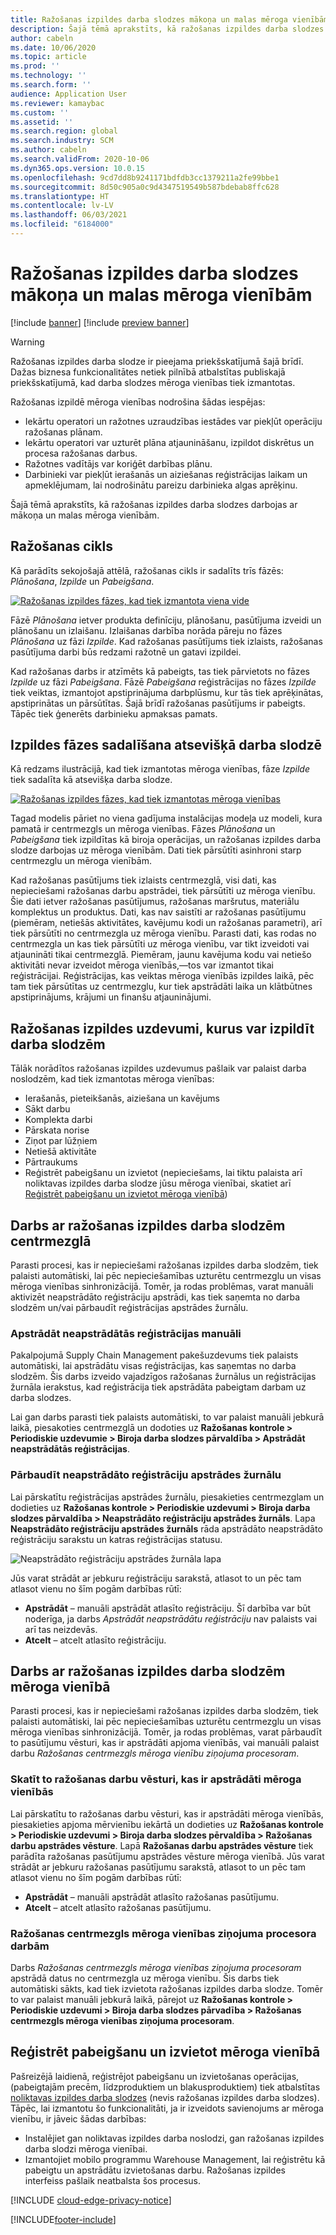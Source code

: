 ```yaml
---
title: Ražošanas izpildes darba slodzes mākoņa un malas mēroga vienībām
description: Šajā tēmā aprakstīts, kā ražošanas izpildes darba slodzes darbojas ar mākoņa un malas mēroga vienībām.
author: cabeln
ms.date: 10/06/2020
ms.topic: article
ms.prod: ''
ms.technology: ''
ms.search.form: ''
audience: Application User
ms.reviewer: kamaybac
ms.custom: ''
ms.assetid: ''
ms.search.region: global
ms.search.industry: SCM
ms.author: cabeln
ms.search.validFrom: 2020-10-06
ms.dyn365.ops.version: 10.0.15
ms.openlocfilehash: 9cd7dd8b9241171bdfdb3cc1379211a2fe99bbe1
ms.sourcegitcommit: 8d50c905a0c9d4347519549b587bdebab8ffc628
ms.translationtype: HT
ms.contentlocale: lv-LV
ms.lasthandoff: 06/03/2021
ms.locfileid: "6184000"
---
```

# <a name="manufacturing-execution-workloads-for-cloud-and-edge-scale-units"></a>Ražošanas izpildes darba slodzes mākoņa un malas mēroga vienībām

[!include [banner](../includes/banner.md)]
[!include [preview banner](../includes/preview-banner.md)]

> [!WARNING]
> Ražošanas izpildes darba slodze ir pieejama priekšskatījumā šajā brīdī.
> Dažas biznesa funkcionalitātes netiek pilnībā atbalstītas publiskajā priekšskatījumā, kad darba slodzes mēroga vienības tiek izmantotas.

Ražošanas izpildē mēroga vienības nodrošina šādas iespējas:

- Iekārtu operatori un ražotnes uzraudzības iestādes var piekļūt operāciju ražošanas plānam.
- Iekārtu operatori var uzturēt plāna atjaunināšanu, izpildot diskrētus un procesa ražošanas darbus.
- Ražotnes vadītājs var koriģēt darbības plānu.
- Darbinieki var piekļūt ierašanās un aiziešanas reģistrācijas laikam un apmeklējumam, lai nodrošinātu pareizu darbinieka algas aprēķinu.

Šajā tēmā aprakstīts, kā ražošanas izpildes darba slodzes darbojas ar mākoņa un malas mēroga vienībām.

## <a name="the-manufacturing-lifecycle"></a>Ražošanas cikls

Kā parādīts sekojošajā attēlā, ražošanas cikls ir sadalīts trīs fāzēs: *Plānošana*, *Izpilde* un *Pabeigšana*.

[![Ražošanas izpildes fāzes, kad tiek izmantota viena vide](media/mes-phases.png "Ražošanas izpildes fāzes, kad tiek izmantotas viena vide")](media/mes-phases-large.png)

Fāzē _Plānošana_ ietver produkta definīciju, plānošanu, pasūtījuma izveidi un plānošanu un izlaišanu. Izlaišanas darbība norāda pāreju no fāzes _Plānošana_ uz fāzi _Izpilde_. Kad ražošanas pasūtījums tiek izlaists, ražošanas pasūtījuma darbi būs redzami ražotnē un gatavi izpildei.

Kad ražošanas darbs ir atzīmēts kā pabeigts, tas tiek pārvietots no fāzes _Izpilde_ uz fāzi _Pabeigšana_. Fāzē _Pabeigšana_ reģistrācijas no fāzes *Izpilde* tiek veiktas, izmantojot apstiprinājuma darbplūsmu, kur tās tiek aprēķinātas, apstiprinātas un pārsūtītas. Šajā brīdī ražošanas pasūtījums ir pabeigts. Tāpēc tiek ģenerēts darbinieku apmaksas pamats.

## <a name="splitting-the-execute-phase-into-a-separate-workload"></a>Izpildes fāzes sadalīšana atsevišķā darba slodzē

Kā redzams ilustrācijā, kad tiek izmantotas mēroga vienības, fāze _Izpilde_ tiek sadalīta kā atsevišķa darba slodze.

[![Ražošanas izpildes fāzes, kad tiek izmantotas mēroga vienības](media/mes-phases-workloads.png "Ražošanas izpildes fāzes, kad tiek izmantotas mēroga vienības")](media/mes-phases-workloads-large.png)

Tagad modelis pāriet no viena gadījuma instalācijas modeļa uz modeli, kura pamatā ir centrmezgls un mēroga vienības. Fāzes _Plānošana_ un _Pabeigšana_ tiek izpildītas kā biroja operācijas, un ražošanas izpildes darba slodze darbojas uz mēroga vienībām. Dati tiek pārsūtīti asinhroni starp centrmezglu un mēroga vienībām.

Kad ražošanas pasūtījums tiek izlaists centrmezglā, visi dati, kas nepieciešami ražošanas darbu apstrādei, tiek pārsūtīti uz mēroga vienību. Šie dati ietver ražošanas pasūtījumus, ražošanas maršrutus, materiālu komplektus un produktus. Dati, kas nav saistīti ar ražošanas pasūtījumu (piemēram, netiešās aktivitātes, kavējumu kodi un ražošanas parametri), arī tiek pārsūtīti no centrmezgla uz mēroga vienību. Parasti dati, kas rodas no centrmezgla un kas tiek pārsūtīti uz mēroga vienību, var tikt izveidoti vai atjaunināti tikai centrmezglā. Piemēram, jaunu kavējuma kodu vai netiešo aktivitāti nevar izveidot mēroga vienībās,&mdash;tos var izmantot tikai reģistrācijai. Reģistrācijas, kas veiktas mēroga vienībās izpildes laikā, pēc tam tiek pārsūtītas uz centrmezglu, kur tiek apstrādāti laika un klātbūtnes apstiprinājums, krājumi un finanšu atjauninājumi.

## <a name="manufacturing-execution-tasks-that-can-be-run-on-workloads"></a>Ražošanas izpildes uzdevumi, kurus var izpildīt darba slodzēm

Tālāk norādītos ražošanas izpildes uzdevumus pašlaik var palaist darba noslodzēm, kad tiek izmantotas mēroga vienības:

- Ierašanās, pieteikšanās, aiziešana un kavējums
- Sākt darbu
- Komplekta darbi
- Pārskata norise
- Ziņot par lūžņiem
- Netiešā aktivitāte
- Pārtraukums
- Reģistrēt pabeigšanu un izvietot (nepieciešams, lai tiktu palaista arī noliktavas izpildes darba slodze jūsu mēroga vienībai, skatiet arī [Reģistrēt pabeigšanu un izvietot mēroga vienībā](#RAF))

## <a name="working-with-manufacturing-execution-workloads-on-the-hub"></a>Darbs ar ražošanas izpildes darba slodzēm centrmezglā

Parasti procesi, kas ir nepieciešami ražošanas izpildes darba slodzēm, tiek palaisti automātiski, lai pēc nepieciešamības uzturētu centrmezglu un visas mēroga vienības sinhronizācijā. Tomēr, ja rodas problēmas, varat manuāli aktivizēt neapstrādāto reģistrāciju apstrādi, kas tiek saņemta no darba slodzēm un/vai pārbaudīt reģistrācijas apstrādes žurnālu.

### <a name="manually-process-raw-registrations"></a>Apstrādāt neapstrādātās reģistrācijas manuāli

Pakalpojumā Supply Chain Management pakešuzdevums tiek palaists automātiski, lai apstrādātu visas reģistrācijas, kas saņemtas no darba slodzēm. Šis darbs izveido vajadzīgos ražošanas žurnālus un reģistrācijas žurnāla ierakstus, kad reģistrācija tiek apstrādāta pabeigtam darbam uz darba slodzes.

Lai gan darbs parasti tiek palaists automātiski, to var palaist manuāli jebkurā laikā, piesakoties centrmezglā un dodoties uz **Ražošanas kontrole \> Periodiskie uzdevumie \> Biroja darba slodzes pārvaldība \> Apstrādāt neapstrādātās reģistrācijas**.

### <a name="check-the-raw-registration-processing-log"></a>Pārbaudīt neapstrādāto reģistrāciju apstrādes žurnālu

Lai pārskatītu reģistrācijas apstrādes žurnālu, piesakieties centrmezglam un dodieties uz **Ražošanas kontrole \> Periodiskie uzdevumi \> Biroja darba slodzes pārvaldība \> Neapstrādāto reģistrāciju apstrādes žurnāls**. Lapa **Neapstrādāto reģistrāciju apstrādes žurnāls** rāda apstrādāto neapstrādāto reģistrāciju sarakstu un katras reģistrācijas statusu.

![Neapstrādāto reģistrāciju apstrādes žurnāla lapa](media/mes-processing-log.png "Neapstrādāto reģistrāciju apstrādes žurnāla lapa")

Jūs varat strādāt ar jebkuru reģistrāciju sarakstā, atlasot to un pēc tam atlasot vienu no šīm pogām darbības rūtī:

- **Apstrādāt** – manuāli apstrādāt atlasīto reģistrāciju. Šī darbība var būt noderīga, ja darbs _Apstrādāt neapstrādātu reģistrāciju_ nav palaists vai arī tas neizdevās.
- **Atcelt** – atcelt atlasīto reģistrāciju.

## <a name="working-with-manufacturing-execution-workloads-on-a-scale-unit"></a>Darbs ar ražošanas izpildes darba slodzēm mēroga vienībā

Parasti procesi, kas ir nepieciešami ražošanas izpildes darba slodzēm, tiek palaisti automātiski, lai pēc nepieciešamības uzturētu centrmezglu un visas mēroga vienības sinhronizācijā. Tomēr, ja rodas problēmas, varat pārbaudīt to pasūtījumu vēsturi, kas ir apstrādāti apjoma vienībās, vai manuāli palaist darbu _Ražošanas centrmezgls mēroga vienību ziņojuma procesoram_.

### <a name="view-the-history-of-manufacturing-jobs-that-have-been-processed-on-a-scale-unit"></a>Skatīt to ražošanas darbu vēsturi, kas ir apstrādāti mēroga vienībās

Lai pārskatītu to ražošanas darbu vēsturi, kas ir apstrādāti mēroga vienībās, piesakieties apjoma mērvienību iekārtā un dodieties uz **Ražošanas kontrole \> Periodiskie uzdevumi \> Biroja darba slodzes pērvaldība \> Ražošanas darbu apstrādes vēsture**. Lapā **Ražošanas darbu apstrādes vēsture** tiek parādīta ražošanas pasūtījumu apstrādes vēsture mēroga vienībā. Jūs varat strādāt ar jebkuru ražošanas pasūtījumu sarakstā, atlasot to un pēc tam atlasot vienu no šīm pogām darbības rūtī:

- **Apstrādāt** – manuāli apstrādāt atlasīto ražošanas pasūtījumu.
- **Atcelt** – atcelt atlasīto ražošanas pasūtījumu.

### <a name="manufacturing-hub-to-scale-unit-message-processor-job"></a>Ražošanas centrmezgls mēroga vienības ziņojuma procesora darbām

Darbs _Ražošanas centrmezgls mēroga vienības ziņojuma procesoram_ apstrādā datus no centrmezgla uz mēroga vienību. Šis darbs tiek automātiski sākts, kad tiek izvietota ražošanas izpildes darba slodze. Tomēr to var palaist manuāli jebkurā laikā, pārejot uz **Ražošanas kontrole \> Periodiskie uzdevumi \> Biroja darba slodzes pārvadība \> Ražošanas centrmezgls mēroga vienības ziņojuma procesoram**.

<a name="RAF"></a>

## <a name="report-as-finished-and-putaway-on-a-scale-unit"></a>Reģistrēt pabeigšanu un izvietot mēroga vienībā

<!-- KFM: 
This section describes how to enable the abilities to report as finished and then putaway finished items when you are using to a scale unit.

### Enable and use report as finished and putaway on a scale unit -->

Pašreizējā laidienā, reģistrējot pabeigšanu un izvietošanas operācijas, (pabeigtajām precēm, līdzproduktiem un blakusproduktiem) tiek atbalstītas [noliktavas izpildes darba slodzes](cloud-edge-workload-warehousing.md) (nevis ražošanas izpildes darba slodzes). Tāpēc, lai izmantotu šo funkcionalitāti, ja ir izveidots savienojums ar mēroga vienību, ir jāveic šādas darbības:

- Instalējiet gan noliktavas izpildes darba noslodzi, gan ražošanas izpildes darba slodzi mēroga vienībai.
- Izmantojiet mobilo programmu Warehouse Management, lai reģistrētu kā pabeigtu un apstrādātu izvietošanas darbu. Ražošanas izpildes interfeiss pašlaik neatbalsta šos procesus.

<!-- KFM: API details needed

### Customize report as finished and putaway functionality

 -->

[!INCLUDE [cloud-edge-privacy-notice](../../includes/cloud-edge-privacy-notice.md)]

[!INCLUDE[footer-include](../../includes/footer-banner.md)]
